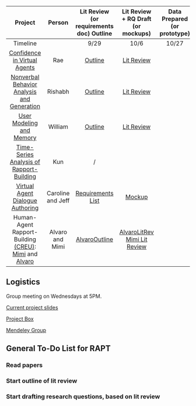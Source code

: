|Project|Person|Lit Review (or requirements doc) Outline|Lit Review + RQ Draft (or mockups)|Data Prepared (or prototype)|Analyses Done (or implementation)|Final Report|
|:---------:|:------:|:------:|:------:|:---------:|:---------:|:---------:|
|Timeline                                                  ||9/29|10/6|10/27|11/17|12/8|
|[Confidence in Virtual Agents](https://drive.google.com/drive/folders/0B8-jZTnFMdNmUFZHOWE0MWd0VDg?usp=sharing)                                            |Rae|[Outline](https://docs.google.com/document/d/1huDqPyOQdtrxJqqJqtpdAO08jCGdcssm7651vjdyBrw/edit?usp=sharing)| [Lit Review](https://docs.google.com/document/d/1R5TbUl2EMTokasZtK4e75HVYh9yRQCSf5xDrsnPASj4/edit?usp=sharing)| | | |
|[Nonverbal Behavior Analysis and Generation](https://drive.google.com/drive/u/1/folders/0B1BiYP48lWAVRWdEdXhnWjRyYjQ)                              |Rishabh|[Outline](https://drive.google.com/drive/folders/0B1BiYP48lWAVRWdEdXhnWjRyYjQ?usp=sharing)|[Lit Review](https://drive.google.com/drive/folders/0B1BiYP48lWAVRWdEdXhnWjRyYjQ?usp=sharing) | | | |
|[User Modeling and Memory](https://github.com/WilliXL/user_modeling_memory)  |William|[Outline](https://cmu.box.com/s/v9noffkys5u9ub7r70inrnjpspc2sj2x)|[Lit Review](https://cmu.box.com/s/2c1283yys4v9da04acsnwhhl6r8r8bps)| | | |
|[Time-Series Analysis of Rapport-Building](#)                                |Kun|/| | | | |
|[Virtual Agent Dialogue Authoring](https://github.com/lijeffrey39/dialogue_authoring_tool/blob/master/README.md)                                        |Caroline and Jeff|[Requirements List](https://github.com/lijeffrey39/dialogue_authoring_tool/blob/master/README.md)|[Mockup](https://drive.google.com/file/d/0B3ds3_lwLn5cdGhtc04xV0JmTUhXcFBrbTdpallzVDRSWUhZ/view) | | | |
|Human-Agent Rapport-Building <a href="http://cra.org/cra-w/creu/#overview" target="_blank">(CREU)</a>: <a href="https://michelinaastlecreu.wordpress.com/" target="_blank">Mimi</a> and <a href="alvarostudieslearningscience.com" target="_blank">Alvaro</a>                                                    |Alvaro and Mimi|[AlvaroOutline](https://docs.google.com/document/d/1ypu3P7QgnOxn6P_q37cJcPHVgqnEHaTNKCxgOSx-0I4/edit?usp=sharing)|[AlvaroLitRev](https://docs.google.com/document/d/1gPDC_KDFtkWk05GmQIhb3iYMWLK7DSGN8r2s1hbpqnc/edit?usp=sharing) [Mimi Lit Review](https://app.box.com/file/236327885161)|  | | | |


## Logistics
Group meeting on Wednesdays at 5PM.

[Current project slides](https://docs.google.com/presentation/d/1quJ2jhKicCUSYnbxKJEueCju1-9yexhnnaAsFyMq8CM/edit?usp=sharing)

[Project Box](https://cmu.box.com/s/bksvdkoy27pxg2k0lm80stzrf0y5pgp6)

[Mendeley Group](https://www.mendeley.com/community/rapt-fall-2017-interns/)

## General To-Do List for RAPT

### Read papers

### Start outline of lit review

### Start drafting research questions, based on lit review

